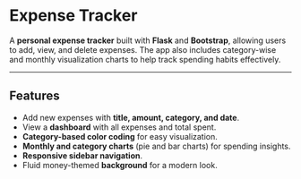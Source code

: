 # Expense Tracker

A **personal expense tracker** built with **Flask** and **Bootstrap**, allowing users to add, view, and delete expenses. The app also includes category-wise and monthly visualization charts to help track spending habits effectively.

---

## Features

- Add new expenses with **title, amount, category, and date**.
- View a **dashboard** with all expenses and total spent.
- **Category-based color coding** for easy visualization.
- **Monthly and category charts** (pie and bar charts) for spending insights.
- **Responsive sidebar navigation**.
- Fluid money-themed **background** for a modern look.



